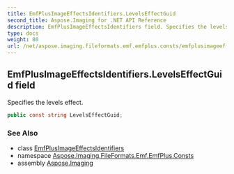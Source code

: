 ```yaml
---
title: EmfPlusImageEffectsIdentifiers.LevelsEffectGuid
second_title: Aspose.Imaging for .NET API Reference
description: EmfPlusImageEffectsIdentifiers field. Specifies the levels effect
type: docs
weight: 80
url: /net/aspose.imaging.fileformats.emf.emfplus.consts/emfplusimageeffectsidentifiers/levelseffectguid/
---
```

## EmfPlusImageEffectsIdentifiers.LevelsEffectGuid field

Specifies the levels effect.

```csharp
public const string LevelsEffectGuid;
```

### See Also

* class [EmfPlusImageEffectsIdentifiers](../)
* namespace [Aspose.Imaging.FileFormats.Emf.EmfPlus.Consts](../../emfplusimageeffectsidentifiers/)
* assembly [Aspose.Imaging](../../../)


